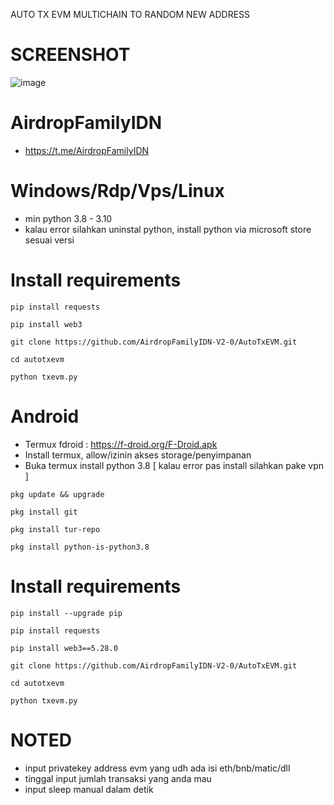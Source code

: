 AUTO TX EVM MULTICHAIN
TO RANDOM NEW ADDRESS

# SCREENSHOT
![image](https://github.com/AirdropFamilyIDN-V2-0/AutoTxEVM/assets/160813434/c8c9d7de-f7ed-4395-b4d6-e6f9fdeab205)


# AirdropFamilyIDN
- https://t.me/AirdropFamilyIDN

# Windows/Rdp/Vps/Linux
- min python 3.8 - 3.10
- kalau error silahkan uninstal python, install python via microsoft store sesuai versi

# Install requirements
```
pip install requests
```
```
pip install web3
```
```
git clone https://github.com/AirdropFamilyIDN-V2-0/AutoTxEVM.git
```
```
cd autotxevm
```
```
python txevm.py
```
# Android
- Termux fdroid : https://f-droid.org/F-Droid.apk
- Install termux, allow/izinin akses storage/penyimpanan
- Buka termux install python 3.8 [ kalau error pas install silahkan pake vpn ]
```
pkg update && upgrade
```
```
pkg install git
```
```
pkg install tur-repo
```
```
pkg install python-is-python3.8
```
# Install requirements
```
pip install --upgrade pip
```
```
pip install requests
```
```
pip install web3==5.28.0
```
```
git clone https://github.com/AirdropFamilyIDN-V2-0/AutoTxEVM.git
```
```
cd autotxevm
```
```
python txevm.py
```
# NOTED
- input privatekey address evm yang udh ada isi eth/bnb/matic/dll
- tinggal input jumlah transaksi yang anda mau
- input sleep manual dalam detik
